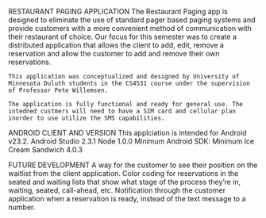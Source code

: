 RESTAURANT PAGING APPLICATION
        The Restaurant Paging app is designed to eliminate the use of standard pager based paging systems and provide customers with a more convenient method of communication with their restaurant of choice.
 	Our focus for this semester was to create a distributed application that allows the client to add, edit, remove a reservation and allow the customer to add and remove their own reservations.
 	
 	This application was conceptualized and designed by University of Minnesota Duluth students in the CS4531 course under the supervision of Professor Pete Willemsen. 
 	
 	The application is fully functional and ready for general use. The intedned custmers will need to have a SIM card and cellular plan inorder to use utilize the SMS capabilities. 

ANDROID CLIENT AND VERSION
        This applciation is intended for
                Android v23.2. 
                Android Studio 2.3.1 
                Node 1.0.0
                Minimum Android SDK: Minimum Ice Cream Sandwich 4.0.3

FUTURE DEVELOPMENT
        A way for the customer to see their position on the waitlist from the client application.
        Color coding for reservations in the seated and waiting lists that show what stage of the process they’re in, waiting, seated, call-ahead, etc.
        Notification through the customer application when a reservation is ready, instead of the text message to a number.
                

        
